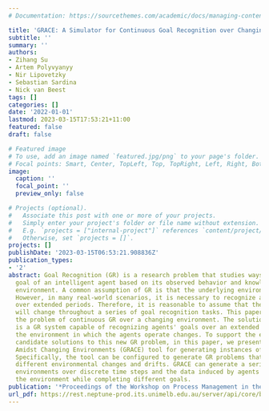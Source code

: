 ```yaml
---
# Documentation: https://sourcethemes.com/academic/docs/managing-content/

title: 'GRACE: A Simulator for Continuous Goal Recognition over Changing Environments'
subtitle: ''
summary: ''
authors:
- Zihang Su
- Artem Polyvyanyy
- Nir Lipovetzky
- Sebastian Sardina
- Nick van Beest
tags: []
categories: []
date: '2022-01-01'
lastmod: 2023-03-15T17:53:21+11:00
featured: false
draft: false

# Featured image
# To use, add an image named `featured.jpg/png` to your page's folder.
# Focal points: Smart, Center, TopLeft, Top, TopRight, Left, Right, BottomLeft, Bottom, BottomRight.
image:
  caption: ''
  focal_point: ''
  preview_only: false

# Projects (optional).
#   Associate this post with one or more of your projects.
#   Simply enter your project's folder or file name without extension.
#   E.g. `projects = ["internal-project"]` references `content/project/deep-learning/index.md`.
#   Otherwise, set `projects = []`.
projects: []
publishDate: '2023-03-15T06:53:21.908836Z'
publication_types:
- '2'
abstract: Goal Recognition (GR) is a research problem that studies ways to infer the
  goal of an intelligent agent based on its observed behavior and knowledge of the
  environment. A common assumption of GR is that the underlying environment is stationary.
  However, in many real-world scenarios, it is necessary to recognize agents' goals
  over extended periods. Therefore, it is reasonable to assume that the environment
  will change throughout a series of goal recognition tasks. This paper introduces
  the problem of continuous GR over a changing environment. The solution to this problem
  is a GR system capable of recognizing agents' goals over an extended period where
  the environment in which the agents operate changes. To support the evaluation of
  candidate solutions to this new GR problem, in this paper, we present the Goal Recognition
  Amidst Changing Environments (GRACE) tool for generating instances of the new problem.
  Specifically, the tool can be configured to generate GR problems that account for
  different environmental changes and drifts. GRACE can generate a series of modified
  environments over discrete time steps and the data induced by agents operating in
  the environment while completing different goals.
publication: '*Proceedings of the Workshop on Process Management in the AI Era*'
url_pdf: https://rest.neptune-prod.its.unimelb.edu.au/server/api/core/bitstreams/77eff318-5f57-4904-9043-f88867c68d09/content
---
```

